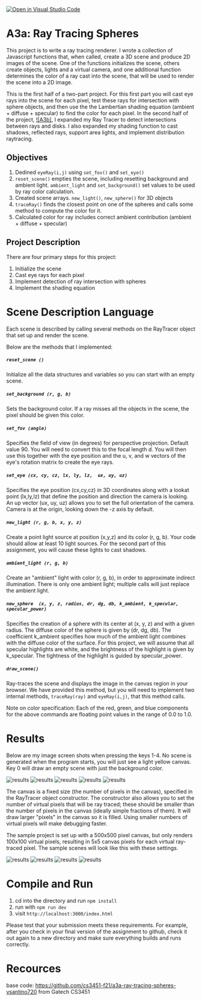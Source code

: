 [![Open in Visual Studio Code](https://classroom.github.com/assets/open-in-vscode-f059dc9a6f8d3a56e377f745f24479a46679e63a5d9fe6f495e02850cd0d8118.svg)](https://classroom.github.com/online_ide?assignment_repo_id=6160591&assignment_repo_type=AssignmentRepo)
# A3a:  Ray Tracing Spheres

This project is to write a ray tracing renderer. I wrote a collection of Javascript functions that, when called, create a 3D scene and produce 2D images of the scene. One of the functions initializes the scene, others create objects, lights and a virtual camera, and one additional function determines the color of a ray cast into the scene, that will be used to render the scene into a 2D image. 

This is the first half of a two-part project. For this first part you will cast eye rays into the scene for each pixel, test these rays for intersection with sphere objects, and then use the the Lambertian shading equation (ambient + diffuse + specular) to find the color for each pixel. In the second half of the project, [![A3b]](https://github.com/cs3451-f21/assignment-3b-disks-area-lights-and-distribution-jxu443), I expanded my Ray Tracer to detect intersections between rays and disks. I also expanded my shading function to cast shadows, reflected rays, support area lights, and implement distribution raytracing.

## Objectives

1. Dedined `eyeRay(i,j)` using `set_fov()` and `set_eye()` 
2. `reset_scene()` empties the scene,  including resetting background and ambient light. `ambient_light` and `set_background()` set values to be used by ray color calculation.
3. Created scene arrays. `new_light()`, `new_sphere()` for 3D objects 
4. `traceRay()` finds the closest point on one of the spheres and calls some method to compute the color for it.
5. Calculated color for ray includes correct ambient contribution (ambient + diffuse + specular)

## Project Description

There are four primary steps for this project:

1. Initialize the scene 
2. Cast eye rays for each pixel
3. Implement detection of ray intersection with spheres
4. Implement the shading equation

# Scene Description Language

Each scene is described by calling several methods on the RayTracer object that set up and render the scene.  

Below are the methods that I implemented:

##### `reset_scene ()`

Initialize all the data structures and variables so you can start with an empty scene.

##### `set_background (r, g, b)`

Sets the background color. If a ray misses all the objects in the scene, the pixel should be given this color.

##### `set_fov (angle)`

Specifies the field of view (in degrees) for perspective projection. Default value 90. You will need to convert this to the focal length d.  You will then use this together with the eye position and the u, v, and w vectors of the eye's rotation matrix to create the eye rays.

##### `set_eye (cx, cy, cz, lx, ly, lz,  ux, uy, uz)`

Specifies the eye position (cx,cy,cz) in 3D coordinates along with a lookat point (lx,ly,lz) that define the position and direction the camera is looking. An up vector (ux, uy, uz) allows you to set the full orientation of the camera.  Camera is at the origin, looking down the -z axis by default.

##### `new_light (r, g, b, x, y, z)`

Create a point light source at position (x,y,z) and its color (r, g, b). Your code should allow at least 10 light sources. For the second part of this assignment, you will cause these lights to cast shadows.

##### `ambient_light (r, g, b)`

Create an "ambient" light with color (r, g, b), in order to approximate indirect illumination. There is only one ambient light; multiple calls will just replace the ambient light.

##### `new_sphere  (x, y, z, radius, dr, dg, db, k_ambient, k_specular, specular_power)`

Specifies the creation of a sphere with its center at (x, y, z) and with a given radius.  The diffuse color of the sphere is given by (dr, dg, db).  The coefficient k_ambient specifies how much of the ambient light combines with the diffuse color of the surface.  For this project, we will assume that all specular highlights are white, and the brightness of the highlight is given by k_specular. The tightness of the highlight is guided by specular_power. 

##### `draw_scene()`

Ray-traces the scene and displays the image in the canvas region in your browser.  We have provided this method, but you will need to implement two internal methods, `traceRay(ray)` and `eyeRay(i,j)`, that this method calls.

Note on color specification: Each of the red, green, and blue components for the above commands are floating point values in the range of 0.0 to 1.0.

# Results

Below are my image screen shots when pressing the keys 1-4. No scene is generated when the program starts, you will just see a light yellow canvas. Key 0 will draw an empty scene with just the background color.

![results](scene0.png)
![results](scene1.png)
![results](scene2.png)
![results](scene3.png)
![results](scene4.png)

The canvas is a fixed size (the number of pixels in the canvas), specified in the RayTracer object constructor. The constructor also allows you to set the number of virtual pixels that will be ray traced; these should be smaller than the number of pixels in the canvas (ideally simple fractions of them). It will draw larger "pixels" in the canvas so it is filled.  Using smaller numbers of virtual pixels will make debugging faster. 

The sample project is set up with a 500x500 pixel canvas, but only renders 100x100 virtual pixels, resulting in 5x5 canvas pixels for each virtual ray-traced pixel. The sample scenes will look like this with these settings.

![results](scene1-100.png)
![results](scene2-100.png)
![results](scene3-100.png)
![results](scene4-100.png)

# Compile and Run

1. cd into the directory and run ```npm install```
2. run with ```npm run dev```
3. visit ```http://localhost:3000/index.html```

Please test that your submission meets these requirements.  For example, after you check in your final version of the assignment to github, check it out again to a new directory and make sure everything builds and runs correctly.

# Recources
base code: https://github.com/cs3451-f21/a3a-ray-tracing-spheres-vsantino720 from Gatech CS3451
